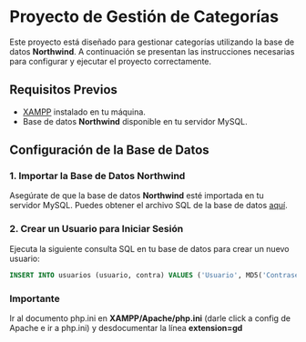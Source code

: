 # Proyecto de Gestión de Categorías

Este proyecto está diseñado para gestionar categorías utilizando la base de datos **Northwind**. A continuación se presentan las instrucciones necesarias para configurar y ejecutar el proyecto correctamente.

## Requisitos Previos

- [XAMPP](https://www.apachefriends.org/index.html) instalado en tu máquina.
- Base de datos **Northwind** disponible en tu servidor MySQL.

## Configuración de la Base de Datos

### 1. Importar la Base de Datos Northwind

Asegúrate de que la base de datos **Northwind** esté importada en tu servidor MySQL. Puedes obtener el archivo SQL de la base de datos [aquí](https://github.com/jpwhite3/northwind-SQLite3/blob/master/Northwind.sqlite).

### 2. Crear un Usuario para Iniciar Sesión

Ejecuta la siguiente consulta SQL en tu base de datos para crear un nuevo usuario:

```sql
INSERT INTO usuarios (usuario, contra) VALUES ('Usuario', MD5('Contraseña'));
```
### Importante
Ir al documento php.ini en **XAMPP/Apache/php.ini** (darle click a config de Apache e ir a  php.ini)
y desdocumentar la línea **extension=gd**

